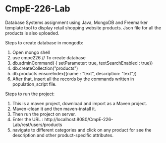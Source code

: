 CmpE-226-Lab
============

Database Systems assignment using Java, MongoDB and Freemarker template tool to display retail shopping website products. Json file for all the products is also uploaded.

Steps to create database in mongodb:

1. Open mongo shell
2. use cmpe226 // To create database
3. db.adminCommand( { setParameter: true, textSearchEnabled : true}) 
4. db.createCollection("products")
5. db.products.ensureIndex({name : "text", description: "text"})
6. After that, insert all the records by the commands written in population_script file.

Steps to run the project:

1. This is a maven project, download and import as a Maven project.
2. Maven-clean it and then maven-install it.
3. Then run the project on server.
4. Enter the URL : http://localhost:8080/CmpE-226-Lab/rest/users/products
5. navigate to different categories and click on any product for see the description and other product-specific attributes.
